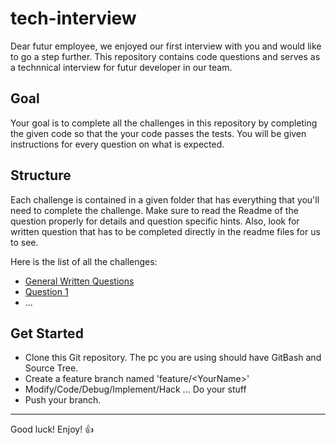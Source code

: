 # tech-interview
Dear futur employee, we enjoyed our first interview with you and would like to go a step further. This repository contains code questions and serves as a technnical interview for futur developer in our team.

## Goal
Your goal is to complete all the challenges in this repository by completing the given code so that the your code passes the tests.
You will be given instructions for every question on what is expected.

## Structure
Each challenge is contained in a given folder that has everything that you'll need to complete the challenge. Make sure to read the Readme of the question properly for details and question specific hints.
Also, look for written question that has to be completed directly in the readme files for us to see.

Here is the list of all the challenges:
- [General Written Questions](WrittenQuestions)
- [Question 1](Q1)
- ...

## Get Started
- Clone this Git repository. The pc you are using should have GitBash and Source Tree.
- Create a feature branch named 'feature/\<YourName>'
- Modify/Code/Debug/Implement/Hack ... Do your stuff
- Push your branch.

---

Good luck! Enjoy! 👍